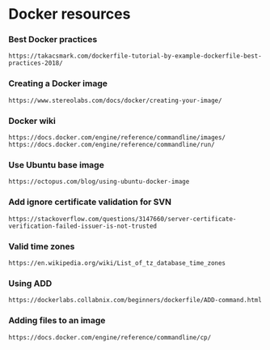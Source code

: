 # Docker resources

### Best Docker practices
`https://takacsmark.com/dockerfile-tutorial-by-example-dockerfile-best-practices-2018/`

### Creating a Docker image
`https://www.stereolabs.com/docs/docker/creating-your-image/`

### Docker wiki
`https://docs.docker.com/engine/reference/commandline/images/
https://docs.docker.com/engine/reference/commandline/run/`

### Use Ubuntu base image
`https://octopus.com/blog/using-ubuntu-docker-image`

### Add ignore certificate validation for SVN
`https://stackoverflow.com/questions/3147660/server-certificate-verification-failed-issuer-is-not-trusted`

### Valid time zones
`https://en.wikipedia.org/wiki/List_of_tz_database_time_zones`

### Using ADD
`https://dockerlabs.collabnix.com/beginners/dockerfile/ADD-command.html`

### Adding files to an image
`https://docs.docker.com/engine/reference/commandline/cp/`
